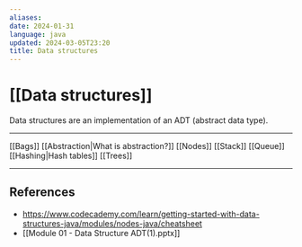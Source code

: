 ```yaml
---
aliases: 
date: 2024-01-31
language: java
updated: 2024-03-05T23:20
title: Data structures
---
```

# [[Data structures]]
Data structures are an implementation of an ADT (abstract data type).
___

[[Bags]]
[[Abstraction|What is abstraction?]]
[[Nodes]]
[[Stack]]
[[Queue]]
[[Hashing|Hash tables]]
[[Trees]]

___
## References
- https://www.codecademy.com/learn/getting-started-with-data-structures-java/modules/nodes-java/cheatsheet
- [[Module 01 - Data Structure ADT(1).pptx]]